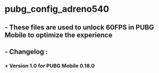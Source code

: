 # pubg_config_adreno540
## - These files are used to unlock 60FPS in PUBG Mobile to optimize the experience
## - Changelog :
### + Version 1.0 for PUBG Mobile 0.18.0